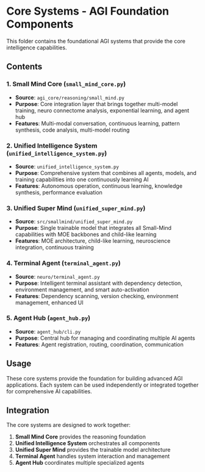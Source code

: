 # Core Systems - AGI Foundation Components

This folder contains the foundational AGI systems that provide the core intelligence capabilities.

## Contents

### 1. Small Mind Core (`small_mind_core.py`)
- **Source**: `agi_core/reasoning/small_mind.py`
- **Purpose**: Core integration layer that brings together multi-model training, neuro connectome analysis, exponential learning, and agent hub
- **Features**: Multi-modal conversation, continuous learning, pattern synthesis, code analysis, multi-model routing

### 2. Unified Intelligence System (`unified_intelligence_system.py`)
- **Source**: `unified_intelligence_system.py`
- **Purpose**: Comprehensive system that combines all agents, models, and training capabilities into one continuously learning AI
- **Features**: Autonomous operation, continuous learning, knowledge synthesis, performance evaluation

### 3. Unified Super Mind (`unified_super_mind.py`)
- **Source**: `src/smallmind/unified_super_mind.py`
- **Purpose**: Single trainable model that integrates all Small-Mind capabilities with MOE backbones and child-like learning
- **Features**: MOE architecture, child-like learning, neuroscience integration, continuous training

### 4. Terminal Agent (`terminal_agent.py`)
- **Source**: `neuro/terminal_agent.py`
- **Purpose**: Intelligent terminal assistant with dependency detection, environment management, and smart auto-activation
- **Features**: Dependency scanning, version checking, environment management, enhanced UI

### 5. Agent Hub (`agent_hub.py`)
- **Source**: `agent_hub/cli.py`
- **Purpose**: Central hub for managing and coordinating multiple AI agents
- **Features**: Agent registration, routing, coordination, communication

## Usage

These core systems provide the foundation for building advanced AGI applications. Each system can be used independently or integrated together for comprehensive AI capabilities.

## Integration

The core systems are designed to work together:
1. **Small Mind Core** provides the reasoning foundation
2. **Unified Intelligence System** orchestrates all components
3. **Unified Super Mind** provides the trainable model architecture
4. **Terminal Agent** handles system interaction and management
5. **Agent Hub** coordinates multiple specialized agents
